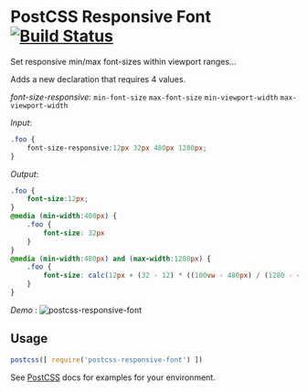 # PostCSS Responsive Font [![Build Status][ci-img]][ci]

Set responsive min/max font-sizes within viewport ranges...

[PostCSS]: https://github.com/postcss/postcss
[ci-img]:  https://travis-ci.org/ccurtin/postcss-responsive-font.svg
[ci]:      https://travis-ci.org/ccurtin/postcss-responsive-font

Adds a new declaration that requires 4 values.

*font-size-responsive:* `min-font-size` `max-font-size` `min-viewport-width` `max-viewport-width`

*Input*: 

```css
.foo {
    font-size-responsive:12px 32px 480px 1280px;
}
```

*Output*: 
```css
.foo {
    font-size:12px;
}
@media (min-width:480px) {
    .foo {
        font-size: 32px
    }
}
@media (min-width:480px) and (max-width:1280px) {
    .foo {
        font-size: calc(12px + (32 - 12) * ((100vw - 480px) / (1280 - 480)))
    }
}
```


*Demo* :
![postcss-responsive-font](https://camo.githubusercontent.com/ad2eed53aceebb2070fdf443dfdf94cb6e84563e/68747470733a2f2f6368726973746f706865726a616d657363757274696e2e636f6d2f746d702f706f73746373732d726573706f6e736976652d666f6e742e676966)


## Usage

```js
postcss([ require('postcss-responsive-font') ])
```

See [PostCSS] docs for examples for your environment.
